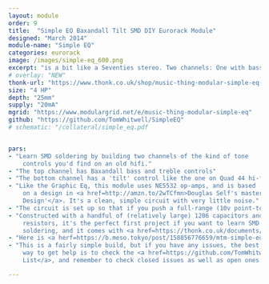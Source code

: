 ```yaml
---
layout: module
order: 9
title:  "Simple EQ Baxandall Tilt SMD DIY Eurorack Module"
designed: "March 2014"
module-name: "Simple EQ"
categories: eurorack
image: /images/simple-eq_600.png
excerpt: "is a bit like a Seventies stereo. Two channels: One with bass & treble, one with tilt." 
# overlay: "NEW"
thonk-url: "https://www.thonk.co.uk/shop/music-thing-modular-simple-eq-full-kit/?utm_source=MTM&utm_campaign=simpleeq" 
size: "4 HP"
depth: "25mm"
supply: "20mA"
mgrid: "https://www.modulargrid.net/e/music-thing-modular-simple-eq"
github: "https://github.com/TomWhitwell/SimpleEQ"
# schematic: "/collateral/simple_eq.pdf


pars:
- "Learn SMD soldering by building two channels of the kind of tone
    controls you'd find on an old hifi."
- "The top channel has Baxandall bass and treble controls"
- "The bottom channel has a 'tilt' control like the one on Quad 44 hi-fi amps in the 70s. To the right, it gently boosts signals above 1kHz, cutting below. To the left it gently boosts below 1kHz, cutting above."
- "Like the Graphic Eq, this module uses NE5532 op-amps, and is based
    on a design in <a href=http://amzn.to/2wTCfmn>Douglas Self's masterful 'Small Signal Audio
    Design'</a>. It's a clean, simple circuit with very little noise."
- "The circuit is set up so that if you push a full-range (10v point-to-point) sine wave though it at a frequency that's being boosted, it will clip. Otherwise there's a reasonable amount of headroom and a lot of boost. In other words, just enough range to push sounds into distortion. Works well in a feedback loop."
- "Constructed with a handful of (relatively large) 1206 capacitors and
    resistors, it's the perfect first project if you want to learn SMD
    soldering, and it comes with <a href=https://thonk.co.uk/documents/simple-eq-kit/Simple_EQ_build_doc-v1.3.pdf>a detailed build guide</a> from Thonk."
- "Here is <a herf=https://b.meso.tokyo/post/158856776659/mtm-simple-eq-diy>a nice illustrated build guide and demo</a> from Mesomesona in Tokyo."
- "This is a fairly simple build, but if you have any issues, the best
    way to get help is to check the <a href=https://github.com/TomWhitwell/SimpleEQ/issues>GitHub Issue
    List</a>, and remember to check closed issues as well as open ones."

---
```




    